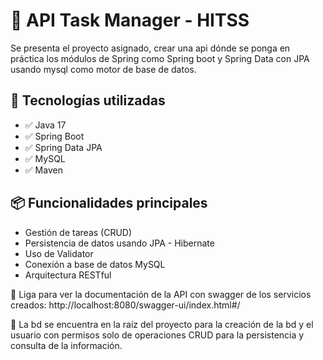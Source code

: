 # 🧾 API Task Manager - HITSS
Se presenta el proyecto asignado, crear una api dónde se ponga en práctica los módulos de Spring como Spring boot y Spring Data con JPA usando mysql como motor de base de datos.

## 🚀 Tecnologías utilizadas

- ✅ Java 17
- ✅ Spring Boot
- ✅ Spring Data JPA
- ✅ MySQL
- ✅ Maven

## 📦 Funcionalidades principales

- Gestión de tareas (CRUD)
- Persistencia de datos usando JPA - Hibernate
- Uso de Validator
- Conexión a base de datos MySQL
- Arquitectura RESTful

📮 Liga para ver la documentación de la API con swagger de los servicios creados: http://localhost:8080/swagger-ui/index.html#/


🧠	La bd se encuentra en la raíz del proyecto para la creación de la bd y el usuario con permisos solo de operaciones CRUD para la persistencia y consulta de la información.